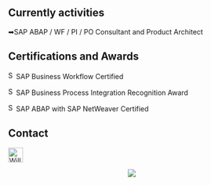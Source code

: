 ## Currently activities
➡SAP ABAP / WF / PI / PO Consultant and Product Architect

## Certifications and Awards
<p><img src="https://customer-stories-feed.github.com/customer_stories/sap/logo.svg" alt="SAP" height="16">SAP Business Workflow Certified</p>
<p><img src="https://customer-stories-feed.github.com/customer_stories/sap/logo.svg" alt="SAP" height="16">SAP Business Process Integration Recognition Award</p>
<p><img src="https://customer-stories-feed.github.com/customer_stories/sap/logo.svg" alt="SAP" height="16">SAP ABAP with SAP NetWeaver Certified</p>

## Contact
<p><a href="www.linkedin.com/in/williangruber"><img src="https://www.vectorlogo.zone/logos/linkedin/linkedin-icon.svg" alt="Willian Gruber's LinkedIn Profile" height="30" width="30"></a></p>

<p align="center"><img src="https://github-readme-stats.vercel.app/api?username=WillianGruber&theme=blue-green&show_icons=true&include_all_commits=true"/></p>
